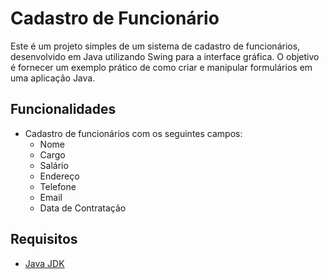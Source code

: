 # Cadastro de Funcionário

Este é um projeto simples de um sistema de cadastro de funcionários, desenvolvido em Java utilizando Swing para a interface gráfica. O objetivo é fornecer um exemplo prático de como criar e manipular formulários em uma aplicação Java.

## Funcionalidades

- Cadastro de funcionários com os seguintes campos:
  - Nome
  - Cargo
  - Salário
  - Endereço
  - Telefone
  - Email
  - Data de Contratação



## Requisitos

- [Java JDK](https://www.oracle.com/java/technologies/javase-downloads.html)



